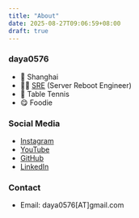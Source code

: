 ```yaml
---
title: "About"
date: 2025-08-27T09:06:59+08:00
draft: true
---
```


### daya0576 

- 📍 Shanghai   
- 🧑‍💻 [SRE](/blog/20180403/impressions-of-google-sre/) (Server Reboot Engineer)   
- 🏓 Table Tennis   
- 😋 Foodie   

### Social Media

- [Instagram](https://instagram.com/daya0576)
- [YouTube](https://www.youtube.com/@daya0576)
- [GitHub](https://github.com/daya0576)
- [LinkedIn](https://www.linkedin.com/in/henry-zhu-181191182/)

### Contact

- Email: daya0576[AT]gmail.com

